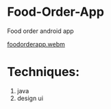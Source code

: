 # Food-Order-App
Food order android app


[foodorderapp.webm](https://github.com/danielmishan85/Food-Order-App/assets/94166330/130380a5-04ca-4976-aaf8-9f7feb197048)


# Techniques:
1. java
2. design ui
